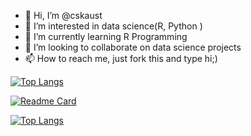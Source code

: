 - 👋 Hi, I’m @cskaust
- 👀 I’m interested in data science(R, Python )
- 🌱 I’m currently learning R Programming 
- 💞️ I’m looking to collaborate on data science projects
- 📫 How to reach me, just fork this and type hi;)


[![Top Langs](https://github-readme-stats.vercel.app/api/top-langs/?username=cskaust)](https://github.com/cskaust/github-readme-stats)




[![Readme Card](https://github-readme-stats.vercel.app/api/pin/?username=cskaust&repo=github-readme-stats)](https://github.com/cskaust/github-readme-stats)




[![Top Langs](https://github-readme-stats.vercel.app/api/top-langs/?username=cskaust&layout=compact)](https://github.com/cskaust/github-readme-stats)
